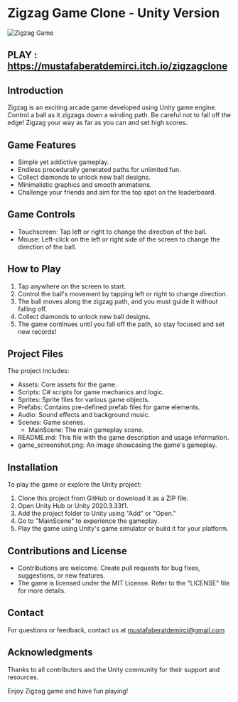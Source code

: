 
# Zigzag Game Clone - Unity Version

![Zigzag Game](game_screenshot.png)
## PLAY : https://mustafaberatdemirci.itch.io/zigzagclone

## Introduction
Zigzag is an exciting arcade game developed using Unity game engine. Control a ball as it zigzags down a winding path. Be careful not to fall off the edge! Zigzag your way as far as you can and set high scores.

## Game Features
- Simple yet addictive gameplay.
- Endless procedurally generated paths for unlimited fun.
- Collect diamonds to unlock new ball designs.
- Minimalistic graphics and smooth animations.
- Challenge your friends and aim for the top spot on the leaderboard.

## Game Controls
- Touchscreen: Tap left or right to change the direction of the ball.
- Mouse: Left-click on the left or right side of the screen to change the direction of the ball.

## How to Play
1. Tap anywhere on the screen to start.
2. Control the ball's movement by tapping left or right to change direction.
3. The ball moves along the zigzag path, and you must guide it without falling off.
4. Collect diamonds to unlock new ball designs.
5. The game continues until you fall off the path, so stay focused and set new records!

## Project Files
The project includes:
- Assets: Core assets for the game.
- Scripts: C# scripts for game mechanics and logic.
- Sprites: Sprite files for various game objects.
- Prefabs: Contains pre-defined prefab files for game elements.
- Audio: Sound effects and background music.
- Scenes: Game scenes.
  - MainScene: The main gameplay scene.
- README.md: This file with the game description and usage information.
- game_screenshot.png: An image showcasing the game's gameplay.

## Installation
To play the game or explore the Unity project:
1. Clone this project from GitHub or download it as a ZIP file.
2. Open Unity Hub or Unity 2020.3.33f1.
3. Add the project folder to Unity using "Add" or "Open."
4. Go to "MainScene" to experience the gameplay.
5. Play the game using Unity's game simulator or build it for your platform.

## Contributions and License
- Contributions are welcome. Create pull requests for bug fixes, suggestions, or new features.
- The game is licensed under the MIT License. Refer to the "LICENSE" file for more details.

## Contact
For questions or feedback, contact us at mustafaberatdemirci@gmail.com

## Acknowledgments
Thanks to all contributors and the Unity community for their support and resources.

Enjoy Zigzag game and have fun playing!
